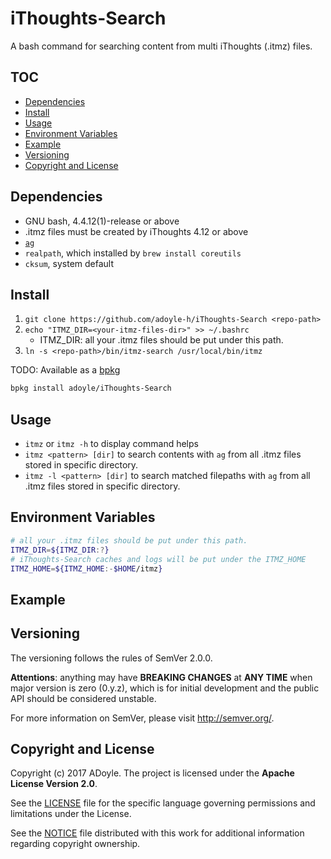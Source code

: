 # iThoughts-Search

A bash command for searching content from multi iThoughts (.itmz) files.

## TOC

<!-- MarkdownTOC GFM -->

- [Dependencies](#dependencies)
- [Install](#install)
- [Usage](#usage)
- [Environment Variables](#environment-variables)
- [Example](#example)
- [Versioning](#versioning)
- [Copyright and License](#copyright-and-license)

<!-- /MarkdownTOC -->


## Dependencies

- GNU bash, 4.4.12(1)-release or above
- .itmz files must be created by iThoughts 4.12 or above
- [`ag`](https://github.com/ggreer/the_silver_searcher)
- `realpath`, which installed by `brew install coreutils`
- `cksum`, system default

## Install

1. `git clone https://github.com/adoyle-h/iThoughts-Search <repo-path>`
2. `echo "ITMZ_DIR=<your-itmz-files-dir>" >> ~/.bashrc`
    - ITMZ_DIR: all your .itmz files should be put under this path.
3. `ln -s <repo-path>/bin/itmz-search /usr/local/bin/itmz`


TODO: Available as a [bpkg](http://www.bpkg.sh/)

```sh
bpkg install adoyle/iThoughts-Search
```

## Usage

- `itmz` or `itmz -h` to display command helps
- `itmz <pattern> [dir]` to search contents with `ag` from all .itmz files stored in specific directory.
- `itmz -l <pattern> [dir]` to search matched filepaths with `ag` from all .itmz files stored in specific directory.

## Environment Variables

```sh
# all your .itmz files should be put under this path.
ITMZ_DIR=${ITMZ_DIR:?}
# iThoughts-Search caches and logs will be put under the ITMZ_HOME
ITMZ_HOME=${ITMZ_HOME:-$HOME/itmz}
```

## Example

## Versioning

The versioning follows the rules of SemVer 2.0.0.

**Attentions**: anything may have **BREAKING CHANGES** at **ANY TIME** when major version is zero (0.y.z), which is for initial development and the public API should be considered unstable.

For more information on SemVer, please visit http://semver.org/.


## Copyright and License

Copyright (c) 2017 ADoyle. The project is licensed under the **Apache License Version 2.0**.

See the [LICENSE][] file for the specific language governing permissions and limitations under the License.

See the [NOTICE][] file distributed with this work for additional information regarding copyright ownership.


<!-- Links -->

[LICENSE]: ./LICENSE
[NOTICE]: ./NOTICE
